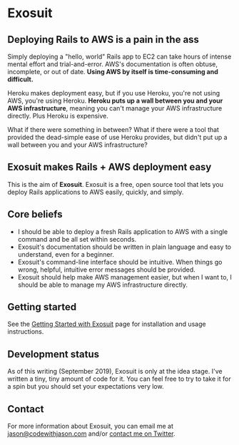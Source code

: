 # Exosuit

## Deploying Rails to AWS is a pain in the ass

Simply deploying a "hello, world" Rails app to EC2 can take hours of intense mental effort and trial-and-error. AWS's documentation is often obtuse, incomplete, or out of date. **Using AWS by itself is time-consuming and difficult.**

Heroku makes deployment easy, but if you use Heroku, you're not using AWS, you're using Heroku. **Heroku puts up a wall between you and your AWS infrastructure**, meaning you can't manage your AWS infrastructure directly. Plus Heroku is expensive.

What if there were something in between? What if there were a tool that provided the dead-simple ease of use Heroku provides, but didn't put up a wall between you and your AWS infrastructure?

## Exosuit makes Rails + AWS deployment easy

This is the aim of **Exosuit**. Exosuit is a free, open source tool that lets you deploy Rails applications to AWS easily, quickly, and simply.

## Core beliefs

- I should be able to deploy a fresh Rails application to AWS with a single command and be all set within seconds.
- Exosuit's documentation should be written in plain language and easy to understand, even for a beginner.
- Exosuit's command-line interface should be intuitive. When things go wrong, helpful, intuitive error messages should be provided.
- Exosuit should help make AWS management easier, but when I want to, I should be able to manage my AWS infrastructure directly.

## Getting started

See the [Getting Started with Exosuit](https://github.com/jasonswett/exosuit/wiki/Getting-Started-with-Exosuit) page for installation and usage instructions.

## Development status

As of this writing (September 2019), Exosuit is only at the idea stage. I've written a tiny, tiny amount of code for it. You can feel free to try to take it for a spin but you should set your expectations very low.

## Contact

For more information about Exosuit, you can email me at jason@codewithjason.com and/or [contact me on Twitter](https://twitter.com/JasonSwett).
